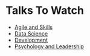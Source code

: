 # Talks To Watch

- [Agile and Skills](AgileSkills.md)
- [Data Science](DataScience.md)
- [Development](Development.md)
- [Psychology and Leadership](PsychologyLeadership.md)
